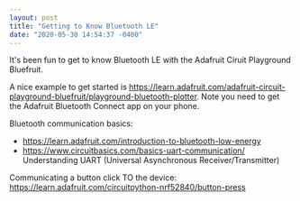 ```yaml
---
layout: post
title: "Getting to Know Bluetooth LE"
date: "2020-05-30 14:54:37 -0400"
---
```


It's been fun to get to know Bluetooth LE with the Adafruit Ciruit Playground Bluefruit.

A nice example to get started is https://learn.adafruit.com/adafruit-circuit-playground-bluefruit/playground-bluetooth-plotter. Note you need to get the Adafruit Bluetooth Connect app on your phone.

Bluetooth communication basics:

* https://learn.adafruit.com/introduction-to-bluetooth-low-energy
* https://www.circuitbasics.com/basics-uart-communication/ Understanding UART (Universal Asynchronous Receiver/Transmitter)

Communicating a button click TO the device: https://learn.adafruit.com/circuitpython-nrf52840/button-press
